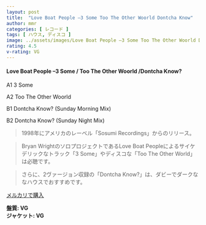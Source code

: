 ```yaml
---
layout: post
title:  "Love Boat People –3 Some Too The Other Woorld Dontcha Know"
author: mmr
categories: [ レコード ]
tags: [ ハウス, ディスコ ]
image: ../assets/images/Love Boat People –3 Some Too The Other Woorld Dontcha Know.jpg
rating: 4.5
v-rating: VG
---
```


#### Love Boat People –3 Some / Too The Other Woorld /Dontcha Know?

A1  3 Some

A2  Too The Other Woorld

B1  Dontcha Know? (Sunday Morning Mix)

B2  Dontcha Know? (Sunday Night Mix)

> 1998年にアメリカのレーベル「Sosumi Recordings」からのリリース。

> Bryan WrightのソロプロジェクトであるLove Boat Peopleによるサイケデリックなトラック「3 Some」やディスコな「Too The Other World」は必聴です。

> さらに、2ヴァージョン収録の「Dontcha Know?」は、ダビーでダークななハウスでおすすめです。


[メルカリで購入](https://jp.mercari.com/item/m66742679105)


<div class="mt-4 mb-4 d-flex align-items-center">
<strong class="mr-1">盤質: VG</strong>
</div>
<div class="mt-4 mb-4 d-flex align-items-center">
<strong class="mr-1">ジャケット: VG</strong>
</div>
